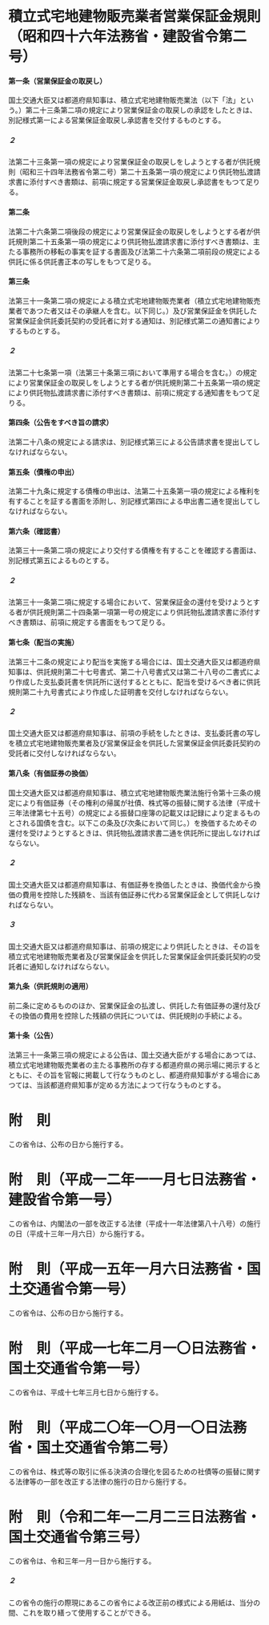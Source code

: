# 積立式宅地建物販売業者営業保証金規則（昭和四十六年法務省・建設省令第二号）
#### 第一条（営業保証金の取戻し）
国土交通大臣又は都道府県知事は、積立式宅地建物販売業法（以下「法」という。）第二十三条第二項の規定により営業保証金の取戻しの承認をしたときは、別記様式第一による営業保証金取戻し承認書を交付するものとする。
##### ２
法第二十三条第一項の規定により営業保証金の取戻しをしようとする者が供託規則（昭和三十四年法務省令第二号）第二十五条第一項の規定により供託物払渡請求書に添付すべき書類は、前項に規定する営業保証金取戻し承認書をもつて足りる。
#### 第二条
法第二十六条第二項後段の規定により営業保証金の取戻しをしようとする者が供託規則第二十五条第一項の規定により供託物払渡請求書に添付すべき書類は、主たる事務所の移転の事実を証する書面及び法第二十六条第二項前段の規定による供託に係る供託書正本の写しをもつて足りる。
#### 第三条
法第三十一条第二項の規定による積立式宅地建物販売業者（積立式宅地建物販売業者であつた者又はその承継人を含む。以下同じ。）及び営業保証金を供託した営業保証金供託委託契約の受託者に対する通知は、別記様式第二の通知書によりするものとする。
##### ２
法第二十七条第一項（法第三十条第三項において準用する場合を含む。）の規定により営業保証金の取戻しをしようとする者が供託規則第二十五条第一項の規定により供託物払渡請求書に添付すべき書類は、前項に規定する通知書をもつて足りる。
#### 第四条（公告をすべき旨の請求）
法第二十八条の規定による請求は、別記様式第三による公告請求書を提出してしなければならない。
#### 第五条（債権の申出）
法第二十九条に規定する債権の申出は、法第二十五条第一項の規定による権利を有することを証する書面を添附し、別記様式第四による申出書二通を提出してしなければならない。
#### 第六条（確認書）
法第三十一条第二項の規定により交付する債権を有することを確認する書面は、別記様式第五によるものとする。
##### ２
法第三十一条第二項に規定する場合において、営業保証金の還付を受けようとする者が供託規則第二十四条第一項第一号の規定により供託物払渡請求書に添付すべき書類は、前項に規定する書面をもつて足りる。
#### 第七条（配当の実施）
法第三十二条の規定により配当を実施する場合には、国土交通大臣又は都道府県知事は、供託規則第二十七号書式、第二十八号書式又は第二十八号の二書式により作成した支払委託書を供託所に送付するとともに、配当を受けるべき者に供託規則第二十九号書式により作成した証明書を交付しなければならない。
##### ２
国土交通大臣又は都道府県知事は、前項の手続をしたときは、支払委託書の写しを積立式宅地建物販売業者及び営業保証金を供託した営業保証金供託委託契約の受託者に交付しなければならない。
#### 第八条（有価証券の換価）
国土交通大臣又は都道府県知事は、積立式宅地建物販売業法施行令第十三条の規定により有価証券（その権利の帰属が社債、株式等の振替に関する法律（平成十三年法律第七十五号）の規定による振替口座簿の記載又は記録により定まるものとされる国債を含む。以下この条及び次条において同じ。）を換価するためその還付を受けようとするときは、供託物払渡請求書二通を供託所に提出しなければならない。
##### ２
国土交通大臣又は都道府県知事は、有価証券を換価したときは、換価代金から換価の費用を控除した残額を、当該有価証券に代わる営業保証金として供託しなければならない。
##### ３
国土交通大臣又は都道府県知事は、前項の規定により供託したときは、その旨を積立式宅地建物販売業者及び営業保証金を供託した営業保証金供託委託契約の受託者に通知しなければならない。
#### 第九条（供託規則の適用）
前二条に定めるもののほか、営業保証金の払渡し、供託した有価証券の還付及びその換価の費用を控除した残額の供託については、供託規則の手続による。
#### 第十条（公告）
法第三十一条第三項の規定による公告は、国土交通大臣がする場合にあつては、積立式宅地建物販売業者の主たる事務所の存する都道府県の掲示場に掲示するとともに、その旨を官報に掲載して行なうものとし、都道府県知事がする場合にあつては、当該都道府県知事が定める方法によつて行なうものとする。
# 附　則
この省令は、公布の日から施行する。
# 附　則（平成一二年一一月七日法務省・建設省令第一号）
この省令は、内閣法の一部を改正する法律（平成十一年法律第八十八号）の施行の日（平成十三年一月六日）から施行する。
# 附　則（平成一五年一月六日法務省・国土交通省令第一号）
この省令は、公布の日から施行する。
# 附　則（平成一七年二月一〇日法務省・国土交通省令第一号）
この省令は、平成十七年三月七日から施行する。
# 附　則（平成二〇年一〇月一〇日法務省・国土交通省令第二号）
この省令は、株式等の取引に係る決済の合理化を図るための社債等の振替に関する法律等の一部を改正する法律の施行の日から施行する。
# 附　則（令和二年一二月二三日法務省・国土交通省令第三号）
この省令は、令和三年一月一日から施行する。
##### ２
この省令の施行の際現にあるこの省令による改正前の様式による用紙は、当分の間、これを取り繕って使用することができる。
